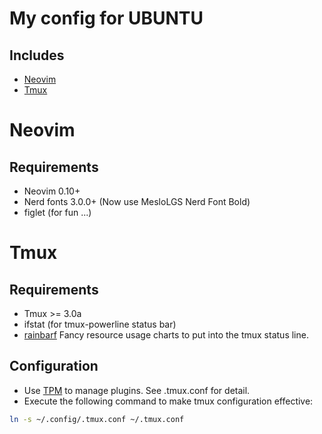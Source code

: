 # My config for UBUNTU
## Includes
- [Neovim](#Neovim)
- [Tmux](#Tmux)

# Neovim
## Requirements
- Neovim 0.10+
- Nerd fonts 3.0.0+ (Now use  MesloLGS Nerd Font Bold)
- figlet (for fun ...)

# Tmux
## Requirements
- Tmux >= 3.0a
- ifstat (for tmux-powerline status bar)
- [rainbarf](https://github.com/creaktive/rainbarf.git) Fancy resource usage charts to put into the tmux status line.

## Configuration
- Use [TPM](https://github.com/tmux-plugins/tpm.git) to manage plugins. See .tmux.conf for detail.
- Execute the following command to make tmux configuration effective:
```sh
ln -s ~/.config/.tmux.conf ~/.tmux.conf
```
